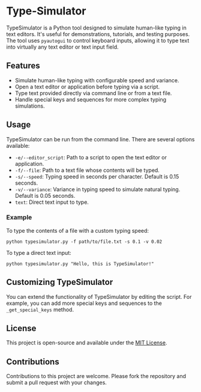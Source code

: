 # Type-Simulator
TypeSimulator is a Python tool designed to simulate human-like typing in text editors. It's useful for demonstrations, tutorials, and testing purposes. The tool uses `pyautogui` to control keyboard inputs, allowing it to type text into virtually any text editor or text input field.

## Features

- Simulate human-like typing with configurable speed and variance.
- Open a text editor or application before typing via a script.
- Type text provided directly via command line or from a text file.
- Handle special keys and sequences for more complex typing simulations.

## Usage

TypeSimulator can be run from the command line. There are several options available:

- `-e/--editor_script`: Path to a script to open the text editor or application.
- `-f/--file`: Path to a text file whose contents will be typed.
- `-s/--speed`: Typing speed in seconds per character. Default is 0.15 seconds.
- `-v/--variance`: Variance in typing speed to simulate natural typing. Default is 0.05 seconds.
- `text`: Direct text input to type.

### Example

To type the contents of a file with a custom typing speed:

`python typesimulator.py -f path/to/file.txt -s 0.1 -v 0.02`

To type a direct text input:

`python typesimulator.py "Hello, this is TypeSimulator!"`

## Customizing TypeSimulator

You can extend the functionality of TypeSimulator by editing the script. For example, you can add more special keys and sequences to the `_get_special_keys` method.

## License

This project is open-source and available under the [MIT License](https://opensource.org/licenses/MIT).

## Contributions

Contributions to this project are welcome. Please fork the repository and submit a pull request with your changes.
